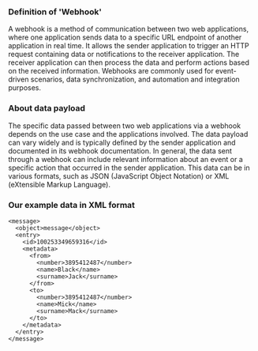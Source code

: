 ### Definition of 'Webhook'

A webhook is a method of communication between two web applications,
where one application sends data to a specific URL endpoint of another
application in real time. It allows the sender application to trigger
an HTTP request containing data or notifications to the receiver
application. The receiver application can then process the data and
perform actions based on the received information.
Webhooks are commonly used for event-driven scenarios,
data synchronization, and automation and integration purposes.

### About data payload
The specific data passed between two web applications via a webhook
depends on the use case and the applications involved.
The data payload can vary widely and is typically defined by the
sender application and documented in its webhook documentation.
In general, the data sent through a webhook can include relevant
information about an event or a specific action that occurred in
the sender application. This data can be in various formats, such
as JSON (JavaScript Object Notation) or XML (eXtensible Markup Language).

### Our example data in XML format
```
<message>
  <object>message</object>
  <entry>
    <id>100253349659316</id>
    <metadata>
      <from>
        <number>3895412487</number>
        <name>Black</name>
        <surname>Jack</surname>
      </from>
      <to>
        <number>3895412487</number>
        <name>Mick</name>
        <surname>Mack</surname>
      </to>
    </metadata>
  </entry>
</message>
```

